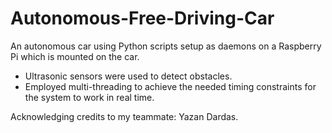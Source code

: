 # Autonomous-Free-Driving-Car
An autonomous car using Python scripts setup as daemons on a Raspberry Pi which is mounted on the car. 

- Ultrasonic sensors were used to detect obstacles.
- Employed multi-threading to achieve the needed timing constraints for the system to work in real time.

Acknowledging credits to my teammate: Yazan Dardas.
